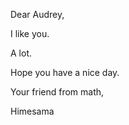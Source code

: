 Dear Audrey,

<!-- ![heart](./heart.jpg) -->

I like you.

A lot.

Hope you have a nice day.

Your friend from math,

Himesama